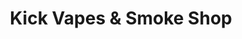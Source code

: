 ---
title: "Kick Vapes & Smoke Shop"
url: /vancouver/kick-vapes-and-smoke-shop/
shop: e-cigarette
---